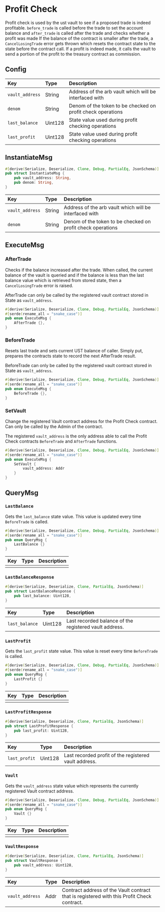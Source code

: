 # Profit Check

Profit check is used by the ust vault to see if a proposed trade is indeed profitable. `before_trade` is called before the trade to set the account balance and `after_trade` is called after the trade and checks whether a profit was made
If the balance of the contract is smaller after the trade, a `CancelLosingTrade` error gets thrown which resets the contract state to the state before the contract call.
If a profit is indeed made, it calls the vault to send a portion of the profit to the treasury contract as commission.

## Config

| Key | Type | Description |
| :--- | :--- | :--- |
| `vault_address` | String | Address of the arb vault which will be interfaced with |
| `denom` | String | Denom of the token to be checked on profit check operations |
| `last_balance` | Uint128 | State value used during profit checking operations |
| `last_profit` | Uint128 | State value used during profit checking operations |

## InstantiateMsg

```rust
#[derive(Serialize, Deserialize, Clone, Debug, PartialEq, JsonSchema)]
pub struct InstantiateMsg {
    pub vault_address: String,
    pub denom: String,
}
```

| Key | Type | Description |
| :--- | :--- | :--- |
| `vault_address` | String | Address of the arb vault which will be interfaced with |
| `denom` | String | Denom of the token to be checked on profit check operations |

## ExecuteMsg

### AfterTrade

Checks if the balance increased after the trade. When called, the current balance of the vault is queried and if the balance is less than the last balance value which is retrieved from stored state, then a `CancelLosingTrade` error is raised.

AfterTrade can only be called by the registered vault contract stored in State as `vault_address`.

```rust
#[derive(Serialize, Deserialize, Clone, Debug, PartialEq, JsonSchema)]
#[serde(rename_all = "snake_case")]
pub enum ExecuteMsg {
    AfterTrade {},
}
```

### BeforeTrade

Resets last trade and sets current UST balance of caller. Simply put, prepares the contracts state to record the next AfterTrade result.

BeforeTrade can only be called by the registered vault contract stored in State as `vault_address`.

```rust
#[derive(Serialize, Deserialize, Clone, Debug, PartialEq, JsonSchema)]
#[serde(rename_all = "snake_case")]
pub enum ExecuteMsg {
    BeforeTrade {},
}
```

### SetVault

Change the registered Vault contract address for the Profit Check contract. Can only be called by the Admin of the contract.

The registered `vault_address` is the only address able to call the Profit Check contracts `BeforeTrade` and `AfterTrade` functions.

```rust
#[derive(Serialize, Deserialize, Clone, Debug, PartialEq, JsonSchema)]
#[serde(rename_all = "snake_case")]
pub enum ExecuteMsg {
    SetVault {
        vault_address: Addr
    }
}
```

## QueryMsg

### `LastBalance`

Gets the `last_balance` state value. This value is updated every time `BeforeTrade` is called.

```rust
#[derive(Serialize, Deserialize, Clone, Debug, PartialEq, JsonSchema)]
#[serde(rename_all = "snake_case")]
pub enum QueryMsg {
    LastBalance {} 
}
```


| Key | Type | Description |
| :--- | :--- | :--- |
|  |  |  |

### `LastBalanceResponse`

```rust
#[derive(Serialize, Deserialize, Clone, PartialEq, JsonSchema)]
pub struct LastBalanceResponse {
    pub last_balance: Uint128,
}
```



| Key | Type | Description |
| :--- | :--- | :--- |
| `last_balance` | Uint128 | Last recorded balance of the registered vault address. |

### `LastProfit`

Gets the `last_profit` state value. This value is reset every time `BeforeTrade` is called.

```rust
#[derive(Serialize, Deserialize, Clone, Debug, PartialEq, JsonSchema)]
#[serde(rename_all = "snake_case")]
pub enum QueryMsg {
    LastProfit {} 
}
```


| Key | Type | Description |
| :--- | :--- | :--- |
|  |  |  |

### `LastProfitResponse`

```rust
#[derive(Serialize, Deserialize, Clone, PartialEq, JsonSchema)]
pub struct LastProfitResponse {
    pub last_profit: Uint128,
}
```


| Key | Type | Description |
| :--- | :--- | :--- |
| `last_profit` | Uint128 | Last recorded profit of the registered vault address. |

### `Vault`

Gets the `vault_address` state value which represents the currently registered Vault contract address.

```rust
#[derive(Serialize, Deserialize, Clone, Debug, PartialEq, JsonSchema)]
#[serde(rename_all = "snake_case")]
pub enum QueryMsg {
    Vault {} 
}
```



| Key | Type | Description |
| :--- | :--- | :--- |
|  |  |  |

### `VaultResponse`

```rust
#[derive(Serialize, Deserialize, Clone, PartialEq, JsonSchema)]
pub struct VaultResponse {
    pub vault_address: Uint128,
}
```



| Key | Type | Description |
| :--- | :--- | :--- |
| `vault_address` | Addr | Contract address of the Vault contract that is registered with this Profit Check contract. |

